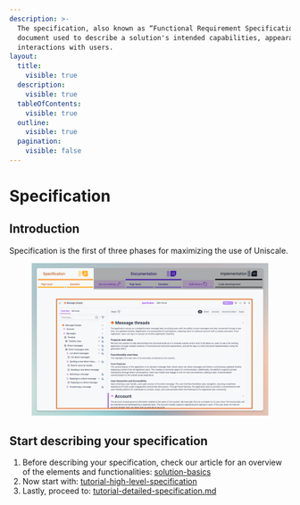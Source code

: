 ```yaml
---
description: >-
  The specification, also known as “Functional Requirement Specification”, is a
  document used to describe a solution's intended capabilities, appearance, and
  interactions with users.
layout:
  title:
    visible: true
  description:
    visible: true
  tableOfContents:
    visible: true
  outline:
    visible: true
  pagination:
    visible: false
---
```


# Specification

## Introduction

Specification is the first of three phases for maximizing the use of Uniscale.

<figure><img src="../../.gitbook/assets/CleanShot 2024-07-09 at 11.38.54.png" alt=""><figcaption></figcaption></figure>



## Start describing your specification

1. Before describing your specification, check our article for an overview of the elements and functionalities: [solution-basics](solution-basics/ "mention")
2. Now start with: [tutorial-high-level-specification](tutorial-high-level-specification/ "mention")
3. Lastly, proceed to: [tutorial-detailed-specification.md](tutorial-detailed-specification.md "mention")


